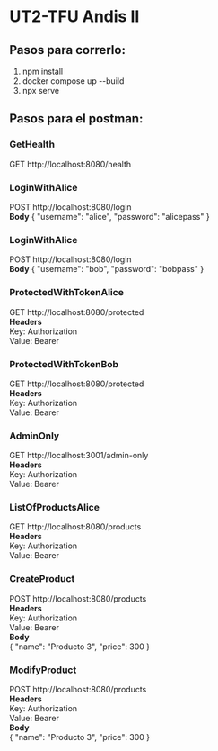 # UT2-TFU Andis II

## Pasos para correrlo:
1. npm install
2. docker compose up --build
3. npx serve

## Pasos para el postman:

### GetHealth
GET http://localhost:8080/health

### LoginWithAlice
POST http://localhost:8080/login <br />
**Body**
{
  "username": "alice",
  "password": "alicepass"
}

### LoginWithAlice
POST http://localhost:8080/login <br />
**Body**
{
  "username": "bob",
  "password": "bobpass"
}

### ProtectedWithTokenAlice
GET http://localhost:8080/protected <br />
**Headers** <br /> 
Key: Authorization <br />
Value: Bearer <Token id de Alice>

### ProtectedWithTokenBob
GET http://localhost:8080/protected <br />
**Headers** <br />
Key: Authorization <br />
Value: Bearer <Token id de Bob>

### AdminOnly
GET http://localhost:3001/admin-only <br />
**Headers** <br />
Key: Authorization <br />
Value: Bearer <Token id de Bob>

### ListOfProductsAlice
GET http://localhost:8080/products <br />
**Headers** <br />
Key: Authorization <br />
Value: Bearer <Token id de Alice> <br />

### CreateProduct
POST http://localhost:8080/products <br />
**Headers** <br />
Key: Authorization <br />
Value: Bearer <Token id de Bob> <br />
**Body** <br />
{
  "name": "Producto 3",
  "price": 300
}

### ModifyProduct
POST http://localhost:8080/products <br />
**Headers** <br />
Key: Authorization <br />
Value: Bearer <Token id de Bob> <br />
**Body** <br />
{
  "name": "Producto 3",
  "price": 300
}